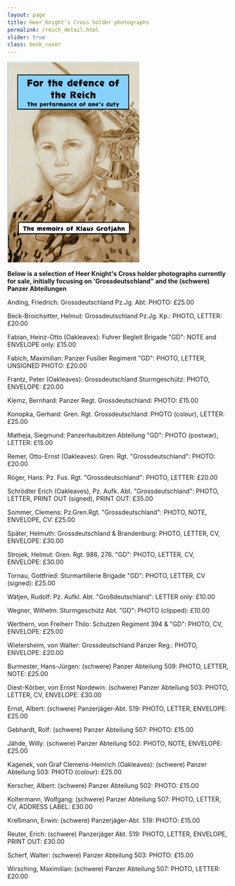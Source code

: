 ```yaml
---
layout: page
title: Heer Knight's Cross holder photographs
permalink: /reich_detail.html
slider: true
class: book_cover
---
```


<img src="./assets/Reich main cover 2.png" id="detail" class="center"/>
<p><b>Below is a selection of Heer Knight's Cross holder photographs currently for sale, initially focusing on 'Grossdeutschland" and the (schwere) Panzer Abteilungen</b></p>

<p>Anding,	Friedrich:	Grossdeutschland Pz.Jg. Abt:	PHOTO: £25.00</p>
<p>Beck-Broichsitter,	Helmut: Grossdeutschland Pz.Jg. Kp.: PHOTO, LETTER:	£20.00</p>
<p>Fabian,	Heinz-Otto (Oakleaves): Fuhrer Begleit Brigade "GD":	NOTE and ENVELOPE only:	£15.00</p>
<p>Fabich,	Maximilian: Panzer Fusilier Regiment "GD":	PHOTO, LETTER, UNSIGNED PHOTO: £20.00</p>
<p>Frantz,	Peter (Oakleaves): Grossdeutschland Sturmgeschütz:	PHOTO, ENVELOPE: £20.00</p>
<p>Klemz,	Bernhard: Panzer Regt. Grossdeutschland: PHOTO:	£15.00</p>
<p>Konopka,	Gerhard: Gren. Rgt. Grossdeutschland:	PHOTO (colour), LETTER:	£25.00</p>
<p>Matheja,	Siegmund: Panzerhaubitzen Abteilung "GD":	PHOTO (postwar), LETTER: £15.00</p>
<p>Remer,	Otto-Ernst (Oakleaves):	Gren. Rgt. "Grossdeutschland":	PHOTO: £20.00</p>
<p>Röger,	Hans: Pz. Fus. Rgt. "Grossdeutschland":	PHOTO, LETTER:	£20.00</p>
<p>Schrödter	Erich	(Oakleaves), Pz. Aufk. Abt. "Grossdeutschland":	PHOTO, LETTER, PRINT OUT (signed), PRINT OUT:	£35.00</p>
<p>Sommer,	Clemens: Pz.Gren.Rgt. "Grossdeutschland":	PHOTO, NOTE, ENVELOPE, CV:	£25.00</p>
<p>Später,	Helmuth: Grossdeutschland & Brandenburg:	PHOTO, LETTER, CV, ENVELOPE:	£30.00</p>
<p>Strojek,	Helmut: Gren. Rgt. 986, 276. "GD":	PHOTO, LETTER, CV, ENVELOPE:	£30.00</p>
<p>Tornau,	Gottfried: Sturmartillerie Brigade "GD":	PHOTO, LETTER, CV (signed):	£25.00</p>
<p>Wätjen,	Rudolf: Pz. Aufkl. Abt. "Großdeutschland":	LETTER only: £10.00</p>
<p>Wegner,	Wilhelm: Sturmgeschütz Abt. "GD":	PHOTO (clipped):	£10.00</p>
<p>Werthern, von	Freiherr Thilo: Schutzen Regiment 394 & "GD":	PHOTO, CV, ENVELOPE:	£25.00</p>
<p>Wietersheim, von	Walter: Grossdeutschland Panzer Reg.: PHOTO, ENVELOPE:	£20.00</p>

<p>Burmester,	Hans-Jürgen: (schwere) Panzer Abteilung 509:	PHOTO, LETTER, NOTE: £25.00</p>
<p>Diest-Körber, von	Ernst Nordewin: (schwere) Panzer Abteilung 503:	PHOTO, LETTER, CV, ENVELOPE: £30.00</p>
<p>Ernst,	Albert: (schwere) Panzerjäger-Abt. 519:	PHOTO, LETTER, ENVELOPE: £25.00</p>
<p>Gebhardt,	Rolf: (schwere) Panzer Abteilung 507:	PHOTO: £15.00</p>
<p>Jähde,	Willy: (schwere) Panzer Abteilung 502: PHOTO, NOTE, ENVELOPE:	£25.00</p>
<p>Kagenek, von	Graf Clemens-Heinrich	(Oakleaves): (schwere) Panzer Abteilung 503:	PHOTO (colour): £25.00</p>
<p>Kerscher,	Albert: (schwere) Panzer Abteilung 502:	PHOTO: £15.00</p>
<p>Koltermann,	Wolfgang: (schwere) Panzer Abteilung 507:	PHOTO, LETTER, CV, ADDRESS LABEL:	£30.00</p>
<p>Kreßmann,	Erwin: (schwere) Panzerjäger-Abt. 519:	PHOTO:	£15.00</p>
<p>Reuter,	Erich: (schwere) Panzerjäger Abt. 519:	PHOTO, LETTER, ENVELOPE, PRINT OUT:	£30.00</p>
<p>Scherf,	Walter: (schwere) Panzer Abteilung 503:	PHOTO: £15.00</p>
<p>Wirsching,	Maximilian: (schwere) Panzer Abteilung 507:	PHOTO, LETTER: £20.00</p>
</div>
